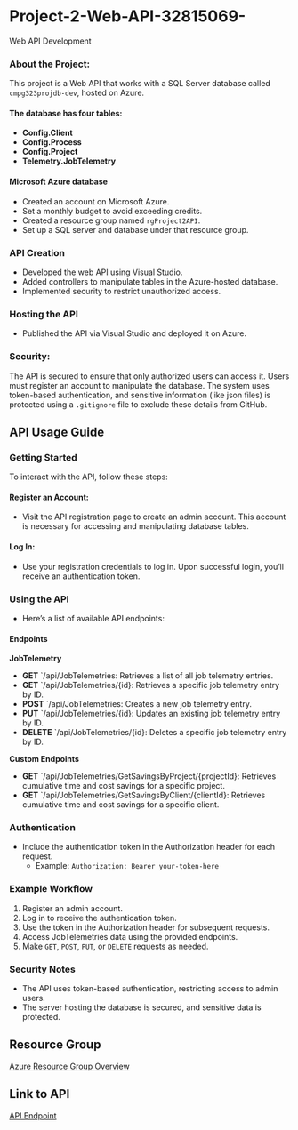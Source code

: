 # Project-2-Web-API-32815069-
Web API Development

### About the Project:
This project is a Web API that works with a SQL Server database called `cmpg323projdb-dev`, hosted on Azure.

#### The database has four tables:
- **Config.Client**
- **Config.Process**
- **Config.Project**
- **Telemetry.JobTelemetry**

#### Microsoft Azure database
- Created an account on Microsoft Azure.
- Set a monthly budget to avoid exceeding credits.
- Created a resource group named `rgProject2API`.
- Set up a SQL server and database under that resource group.

### API Creation
- Developed the web API using Visual Studio.
- Added controllers to manipulate tables in the Azure-hosted database.
- Implemented security to restrict unauthorized access.

### Hosting the API
- Published the API via Visual Studio and deployed it on Azure.

### Security:
The API is secured to ensure that only authorized users can access it. Users must register an account to manipulate the database. The system uses token-based authentication, and sensitive information (like json files) is protected using a `.gitignore` file to exclude these details from GitHub.

## API Usage Guide

### Getting Started
To interact with the API, follow these steps:

#### Register an Account:
- Visit the API registration page to create an admin account. This account is necessary for accessing and manipulating database tables.

#### Log In:
- Use your registration credentials to log in. Upon successful login, you’ll receive an authentication token.

### Using the API
- Here’s a list of available API endpoints:

#### Endpoints

**JobTelemetry**
- **GET** `/api/JobTelemetries: Retrieves a list of all job telemetry entries.
- **GET** `/api/JobTelemetries/{id}: Retrieves a specific job telemetry entry by ID.
- **POST** `/api/JobTelemetries: Creates a new job telemetry entry.
- **PUT** `/api/JobTelemetries/{id}: Updates an existing job telemetry entry by ID.
- **DELETE** `/api/JobTelemetries/{id}: Deletes a specific job telemetry entry by ID.

**Custom Endpoints**
- **GET** `/api/JobTelemetries/GetSavingsByProject/{projectId}: Retrieves cumulative time and cost savings for a specific project.
- **GET** `/api/JobTelemetries/GetSavingsByClient/{clientId}: Retrieves cumulative time and cost savings for a specific client.

### Authentication
- Include the authentication token in the Authorization header for each request.
  - Example: `Authorization: Bearer your-token-here`

### Example Workflow
1. Register an admin account.
2. Log in to receive the authentication token.
3. Use the token in the Authorization header for subsequent requests.
4. Access JobTelemetries data using the provided endpoints.
5. Make `GET`, `POST`, `PUT`, or `DELETE` requests as needed.

### Security Notes
- The API uses token-based authentication, restricting access to admin users.
- The server hosting the database is secured, and sensitive data is protected.

## Resource Group
[Azure Resource Group Overview](https://portal.azure.com/#@nwuac.onmicrosoft.com/resource/subscriptions/8f26bbf4-d9cb-4d12-a4c9-65fc4a883104/resourceGroups/rgProject2API/overview)

## Link to API
[API Endpoint](https://restapiproject20240812150408.azurewebsites.net/swagger/index.html)

